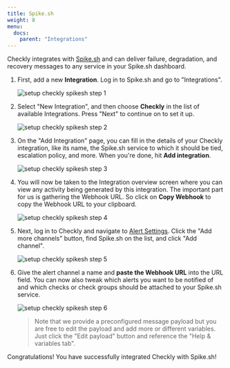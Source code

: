 ```yaml
---
title: Spike.sh
weight: 8
menu:
  docs:
    parent: "Integrations"
---
```


Checkly integrates with [Spike.sh](https://spike.sh) and can
deliver failure, degradation, and recovery messages to any service in your Spike.sh dashboard.

1. First, add a new **Integration**. Log in to Spike.sh and go to "Integrations".

   ![setup checkly spikesh step 1](/images/docs/integrations/spikesh/spike_step1_frame.png)

2. Select "New Integration", and then choose **Checkly** in the list of available Integrations. Press "Next" to continue on to set it up.

   ![setup checkly spikesh step 2](/images/docs/integrations/spikesh/spike_step2_frame.png)

3. On the "Add Integration" page, you can fill in the details of your Checkly integration, like its name, the Spike.sh service to which it should be tied, escalation policy, and more. When you're done, hit **Add integration**.

   ![setup checkly spikesh step 3](/images/docs/integrations/spikesh/spike_step3_frame.png)

4. You will now be taken to the Integration overview screen where you can view any activity being generated by this integration. The important part for us is gathering the Webhook URL. So click on **Copy Webhook** to copy the Webhook URL to your clipboard.

   ![setup checkly spikesh step 4](/images/docs/integrations/spikesh/spike_step4_frame.png)

5. Next, log in to Checkly and navigate to [Alert Settings](https://app.checklyhq.com/alert-settings).
   Click the "Add more channels" button, find Spike.sh on the list, and click "Add channel".

   ![setup checkly spikesh step 5](/images/docs/integrations/spikesh/spike_step5_frame.png)

4. Give the alert channel a name and **paste the Webhook URL** into the URL field. You can now also tweak
   which alerts you want to be notified of and which checks or check groups should be attached to your Spike.sh service.

   ![setup checkly spikesh step 6](/images/docs/integrations/spikesh/spike_step6_frame.png)

   > Note that we provide a preconfigured message payload but you are free to edit the payload and add more or different
   > variables. Just click the "Edit payload" button and reference the "Help & variables tab".

Congratulations! You have successfully integrated Checkly with Spike.sh!

